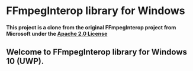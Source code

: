# FFmpegInterop library for Windows

#### This project is a clone from the original FFmpegInterop project from Microsoft under the [Apache 2.0 License](http://www.apache.org/licenses/LICENSE-2.0)

## Welcome to FFmpegInterop library for Windows 10 (UWP).

